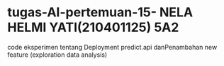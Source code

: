 # tugas-AI-pertemuan-15- NELA HELMI YATI(210401125) 5A2
code eksperimen tentang Deployment predict.api  danPenambahan new feature (exploration data analysis)
